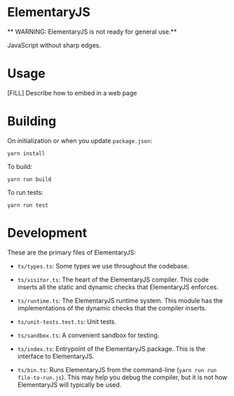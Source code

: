 # ElementaryJS

** WARNING: ElementaryJS is not ready for general use.**

JavaScript without sharp edges.

# Usage

[FILL] Describe how to embed in a web page

# Building

On initialization or when you update `package.json`:

    yarn install

To build:

    yarn run build

To run tests:

    yarn run test

# Development

These are the primary files of ElementaryJS:

- `ts/types.ts`: Some types we use throughout the codebase.

- `ts/visitor.ts`: The heart of the ElementaryJS compiler. This code inserts
  all the static and dynamic checks that ElementaryJS enforces.

- `ts/runtime.ts`: The ElementaryJS runtime system. This module has the
  implementations of the dynamic checks that the compiler inserts.

- `ts/unit-tests.test.ts`: Unit tests.

- `ts/sandbox.ts`: A convenient sandbox for testing.

- `ts/index.ts`: Entrypoint of the ElementaryJS package. This is the interface to
  ElementaryJS.

- `ts/bin.ts`: Runs ElementaryJS from the command-line (`yarn run run file-to-run.js`). This
  may help you debug the compiler, but it is not how ElementaryJS will typically
  be used.
